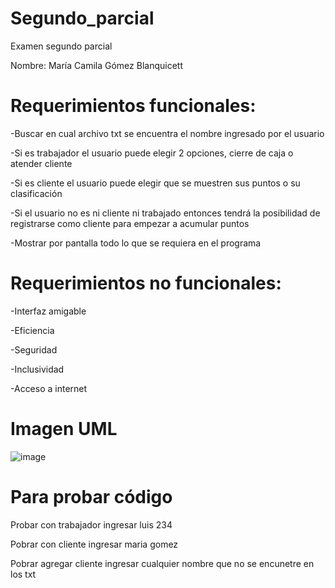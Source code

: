 # Segundo_parcial
Examen segundo parcial

Nombre: María Camila Gómez Blanquicett

# Requerimientos funcionales: 

-Buscar en cual archivo txt se encuentra el nombre ingresado por el usuario

-Si es trabajador el usuario puede elegir 2 opciones, cierre de caja o atender cliente
 
-Si es cliente el usuario puede elegir que se muestren sus puntos o su clasificación

-Si el usuario no es ni cliente ni trabajado entonces tendrá la posibilidad de registrarse como cliente para empezar a acumular puntos

-Mostrar por pantalla todo lo que se requiera en el programa

# Requerimientos no funcionales: 

-Interfaz amigable

-Eficiencia

-Seguridad

-Inclusividad

-Acceso a internet

# Imagen UML
![image](https://user-images.githubusercontent.com/98895057/171456055-c36f98ca-0323-4502-b931-91912cfc27fa.png)

# Para probar código
Probar con trabajador ingresar luis 234

Pobrar con cliente ingresar maria gomez 

Pobrar agregar cliente ingresar cualquier nombre que no se encunetre en los txt
